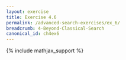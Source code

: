 ```yaml
---
layout: exercise
title: Exercise 4.6
permalink: /advanced-search-exercises/ex_6/
breadcrumb: 4-Beyond-Classical-Search
canonical_id: ch4ex6
---
```


{% include mathjax_support %}
